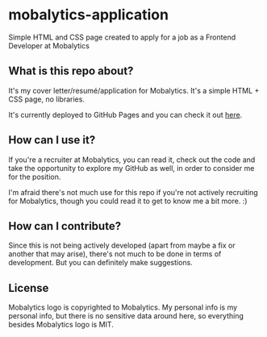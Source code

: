 # mobalytics-application
Simple HTML and CSS page created to apply for a job as a Frontend Developer at Mobalytics

## What is this repo about?
It's my cover letter/resumé/application for Mobalytics. It's a simple HTML + CSS page, no libraries.

It's currently deployed to GitHub Pages and you can check it out [here](https://heyset.github.io/mobalytics-application/).

## How can I use it?
If you're a recruiter at Mobalytics, you can read it, check out the code and take the opportunity to explore my GitHub as well, in order to consider me for the position.

I'm afraid there's not much use for this repo if you're not actively recruiting for Mobalytics, though you could read it to get to know me a bit more. :)

## How can I contribute?
Since this is not being actively developed (apart from maybe a fix or another that may arise), there's not much to be done in terms of development. But you can definitely make suggestions.

## License
Mobalytics logo is copyrighted to Mobalytics.
My personal info is my personal info, but there is no sensitive data around here, so everything besides Mobalytics logo is MIT.
